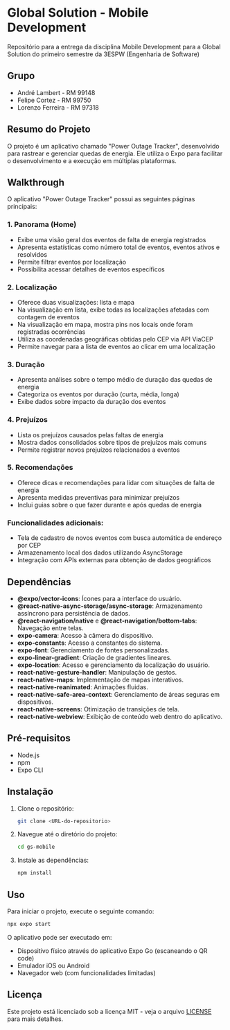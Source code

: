 # Global Solution - Mobile Development

Repositório para a entrega da disciplina Mobile Development para a Global Solution do primeiro semestre da 3ESPW (Engenharia de Software)

## Grupo

- André Lambert - RM 99148
- Felipe Cortez - RM 99750
- Lorenzo Ferreira - RM 97318

## Resumo do Projeto

O projeto é um aplicativo chamado "Power Outage Tracker", desenvolvido para rastrear e gerenciar quedas de energia. Ele utiliza o Expo para facilitar o desenvolvimento e a execução em múltiplas plataformas.

## Walkthrough

O aplicativo "Power Outage Tracker" possui as seguintes páginas principais:

### 1. Panorama (Home)
- Exibe uma visão geral dos eventos de falta de energia registrados
- Apresenta estatísticas como número total de eventos, eventos ativos e resolvidos
- Permite filtrar eventos por localização
- Possibilita acessar detalhes de eventos específicos

### 2. Localização
- Oferece duas visualizações: lista e mapa
- Na visualização em lista, exibe todas as localizações afetadas com contagem de eventos
- Na visualização em mapa, mostra pins nos locais onde foram registradas ocorrências
- Utiliza as coordenadas geográficas obtidas pelo CEP via API ViaCEP
- Permite navegar para a lista de eventos ao clicar em uma localização

### 3. Duração
- Apresenta análises sobre o tempo médio de duração das quedas de energia
- Categoriza os eventos por duração (curta, média, longa)
- Exibe dados sobre impacto da duração dos eventos

### 4. Prejuízos
- Lista os prejuízos causados pelas faltas de energia
- Mostra dados consolidados sobre tipos de prejuízos mais comuns
- Permite registrar novos prejuízos relacionados a eventos

### 5. Recomendações
- Oferece dicas e recomendações para lidar com situações de falta de energia
- Apresenta medidas preventivas para minimizar prejuízos
- Inclui guias sobre o que fazer durante e após quedas de energia

### Funcionalidades adicionais:
- Tela de cadastro de novos eventos com busca automática de endereço por CEP
- Armazenamento local dos dados utilizando AsyncStorage
- Integração com APIs externas para obtenção de dados geográficos

## Dependências

- **@expo/vector-icons**: Ícones para a interface do usuário.
- **@react-native-async-storage/async-storage**: Armazenamento assíncrono para persistência de dados.
- **@react-navigation/native** e **@react-navigation/bottom-tabs**: Navegação entre telas.
- **expo-camera**: Acesso à câmera do dispositivo.
- **expo-constants**: Acesso a constantes do sistema.
- **expo-font**: Gerenciamento de fontes personalizadas.
- **expo-linear-gradient**: Criação de gradientes lineares.
- **expo-location**: Acesso e gerenciamento da localização do usuário.
- **react-native-gesture-handler**: Manipulação de gestos.
- **react-native-maps**: Implementação de mapas interativos.
- **react-native-reanimated**: Animações fluidas.
- **react-native-safe-area-context**: Gerenciamento de áreas seguras em dispositivos.
- **react-native-screens**: Otimização de transições de tela.
- **react-native-webview**: Exibição de conteúdo web dentro do aplicativo.

## Pré-requisitos

- Node.js
- npm
- Expo CLI

## Instalação

1. Clone o repositório:
   ```bash
   git clone <URL-do-repositorio>
   ```
2. Navegue até o diretório do projeto:
   ```bash
   cd gs-mobile
   ```
3. Instale as dependências:
   ```bash
   npm install
   ```

## Uso

Para iniciar o projeto, execute o seguinte comando:
```bash
npx expo start
```

O aplicativo pode ser executado em:
- Dispositivo físico através do aplicativo Expo Go (escaneando o QR code)
- Emulador iOS ou Android
- Navegador web (com funcionalidades limitadas)

## Licença

Este projeto está licenciado sob a licença MIT - veja o arquivo [LICENSE](LICENSE) para mais detalhes.